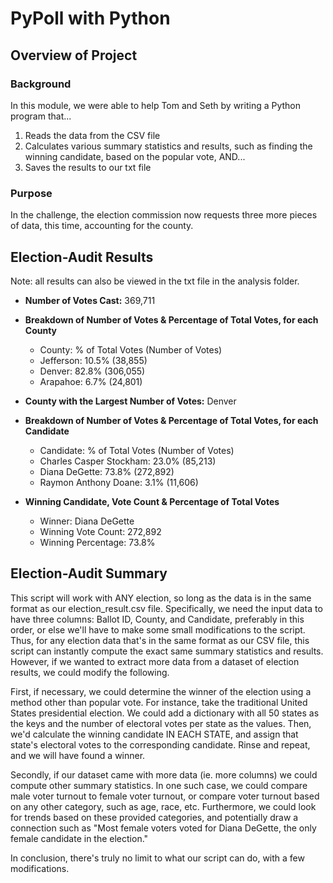 # PyPoll with Python

## Overview of Project

### Background
In this module, we were able to help Tom and Seth by writing a Python program that...
1. Reads the data from the CSV file
2. Calculates various summary statistics and results, such as finding the winning candidate, based on the popular vote, AND...
3. Saves the results to our txt file

### Purpose
In the challenge, the election commission now requests three more pieces of data, this time, accounting for the county.

## Election-Audit Results
Note: all results can also be viewed in the txt file in the analysis folder.

- **Number of Votes Cast:** 369,711

- **Breakdown of Number of Votes & Percentage of Total Votes, for each County**
    * County: % of Total Votes (Number of Votes)
    * Jefferson: 10.5% (38,855)
    * Denver: 82.8% (306,055)
    * Arapahoe: 6.7% (24,801)

- **County with the Largest Number of Votes:** Denver

- **Breakdown of Number of Votes & Percentage of Total Votes, for each Candidate**
    * Candidate: % of Total Votes (Number of Votes)
    * Charles Casper Stockham: 23.0% (85,213)
    * Diana DeGette: 73.8% (272,892)
    * Raymon Anthony Doane: 3.1% (11,606)

- **Winning Candidate, Vote Count & Percentage of Total Votes**
    * Winner: Diana DeGette
    * Winning Vote Count: 272,892
    * Winning Percentage: 73.8%



## Election-Audit Summary
This script will work with ANY election, so long as the data is in the same format as our election_result.csv file. Specifically, we need the input data to have three columns: Ballot ID, County, and Candidate, preferably in this order, or else we'll have to make some small modifications to the script. Thus, for any election data that's in the same format as our CSV file, this script can instantly compute the exact same summary statistics and results. However, if we wanted to extract more data from a dataset of election results, we could modify the following. 

First, if necessary, we could determine the winner of the election using a method other than popular vote. For instance, take the traditional United States presidential election. We could add a dictionary with all 50 states as the keys and the number of electoral votes per state as the values. Then, we'd calculate the winning candidate IN EACH STATE, and assign that state's electoral votes to the corresponding candidate. Rinse and repeat, and we will have found a winner. 

Secondly, if our dataset came with more data (ie. more columns) we could compute other summary statistics. In one such case, we could compare male voter turnout to female voter turnout, or compare voter turnout based on any other category, such as age, race, etc. Furthermore, we could look for trends based on these provided categories, and potentially draw a connection such as "Most female voters voted for Diana DeGette, the only female candidate in the election."

In conclusion, there's truly no limit to what our script can do, with a few modifications.
